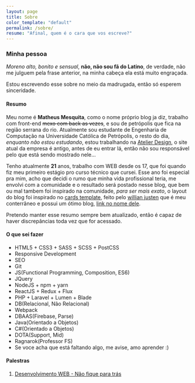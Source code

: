 ```yaml
---
layout: page
title: Sobre
color_template: "default"
permalink: /sobre/
resume: "Afinal, quem é o cara que vos escreve?"
---
```


<h3>Minha pessoa</h3>

<p><i>Moreno alto, bonito e sensual</i>, <b>não, não sou fã do Latino</b>, de verdade, não me julguem pela frase anterior, na minha cabeça ela está muito engraçada.</p>
<p>Estou escrevendo esse sobre no meio da madrugada, então só esperem sinceridade.</p>

<h4>Resumo</h4>
<p>Meu nome é <b>Matheus Mesquita</b>, como o nome próprio blog ja diz, trabalho com front-end <strike>mexo com back as vezes</strike>, e sou de petrópolis que fica na região serrana do rio. Atualmente sou estudante de Engenharia de Computação na Universidade Católica de Petrópolis, o resto do dia, <i>enquanto não estou estudando</i>, estou trabalhando na <a href="#">Atelier Design</a>, o site atual da empresa é antigo, antes de eu entrar lá, então não sou responsável pelo que está sendo mostrado nele... </p>
<p>Tenho atualmente <b>21</b> anos, trabalho com WEB desde os 17, que foi quando fiz meu primeiro estágio pro curso técnico que cursei. Esse ano foi especial pra mim, acho que decidi o rumo que minha vida profissional teria, me envolvi com a comunidade e o resultado será postado nesse blog, que bem ou mal tambem foi inspirado na comunidade, <i>para ser mais exato</i>, o layout do blog foi inspirado no <a href="https://github.com/willianjusten/cards-jekyll-template">cards template</a>, feito pelo <a href="https://willianjusten.com.br/">willian justen</a> que é meu conterrâneo e possui um ótimo blog, <u>link no nome dele</u>.</p>
<p>Pretendo manter esse resumo sempre bem atualizado, então é capaz de haver discrepâncias toda vez que for acessado.</p>

<h4>O que sei fazer</h4>
<ul>
	<li>HTML5 + CSS3 + SASS + SCSS + PostCSS</li>
	<li>Responsive Development</li>
	<li>SEO</li>
	<li>Git</li>
	<li>JS(Functional Programming, Composition, ES6)</li>
	<li>JQuery</li>
	<li>NodeJS + npm + yarn</li>
	<li>ReactJS + Redux + Flux</li>
	<li>PHP + Laravel + Lumen + Blade</li>
	<li>DB(Relacional, Não Relacional)</li>
	<li>Webpack</li>
	<li>DBAAS(Firebase, Parse)</li>
	<li>Java(Orientado a Objetos)</li>
	<li>C#(Orientado a Objetos)</li>
	<li>DOTA(Support, Mid)</li>
	<li>Ragnarok(Professor FS)</li>
	<li>Se voce acha que está faltando algo, me avise, amo aprender :)</li>
</ul>

<h4>Palestras</h4>
<ol>
	<li><a href="#">Desenvolvimento WEB - Não fique para trás</a></li>
</ol>